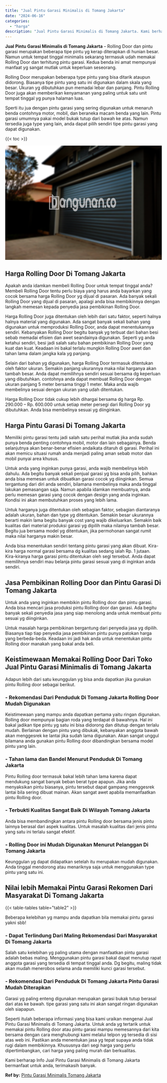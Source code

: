 ```yaml
---
title: "Jual Pintu Garasi Minimalis di Tomang Jakarta"
date: "2024-06-16"
categories: 
  - "harga"
description: "Jual Pintu Garasi Minimalis di Tomang Jakarta. Kami berharap Info Jual Pintu Garasi Minimalis di Tomang Jakarta bermanfaat untuk anda, terimakasih banyak...."
---
```


**Jual Pintu Garasi Minimalis di Tomang Jakarta** – Rolling Door dan pintu garasi merupakan beberapa tipe pintu yg kerap diterapkan di hunian besar. Namun untuk tempat tinggal minimalis sekarang termasuk udah memakai Rolling Door dan terhitung pintu garasi. Kedua benda ini amat mempunyai manfaat yg sangat mutlak untuk keperluan seseorang.

Rolling Door merupakan beberapa type pintu yang bisa ditarik ataupun didorong. Biasanya tipe pintu yang satu ini digunakan dalam skala yang besar. Ukuran yg dibutuhkan pun memadai lebar dan panjang. Pintu Rolling Door juga akan memberikan kenyamanan yang paling untuk satu unit tempat tinggal yg punya halaman luas.

Sperti itu jua dengan pintu garasi yang sering digunakan untuk menaruh benda contohnya motor, mobil, dan beraneka macam benda yang lain. Pintu garasi umumnya pakai model bukak tutup dari bawah ke atas. Namun tersedia juga type yang lain, anda dapat pilih sendiri tipe pintu garasi yang dapat digunakan.

{{< toc >}}

![Jual Pintu Garasi Minimalis di Tomang Jakarta](/images/pintu-garasi-45.png)

## Harga Rolling Door Di Tomang Jakarta

Apakah anda idamkan membeli Rolling Door untuk tempat tinggal anda? Membeli Rolling Door tentu perlu biaya yang harus anda bayarkan yang cocok bersama harga Rolling Door yg dijual di pasaran. Ada banyak sekali Rolling Door yang dijual di pasaran, apalagi anda bisa membikinnya dengan langkah memesan kepada penyedia jasa pembikinan Rolling Door.

Harga Rolling Door juga ditentukan oleh lebih dari satu faktor, seperti halnya halnya material yang digunakan. Ada sangat banyak sekali bahan yang digunakan untuk memproduksi Rolling Door, anda dapat menentukannya sendiri. Kebanyakan Rolling Door begitu banyak yg terbuat dari bahan besi sebab memadai efisien dan awet seandainya digunakan. Seperti yg anda ketahui sendiri, besi jadi salah satu bahan pembikinan Rolling Door yang kuat dan kuat. Keadaan ini bakal terlalu mungkin Rolling Door awet dan tahan lama dalam jangka kala yg panjang.

Selain dari bahan yg digunakan, harga Rolling Door termasuk ditentukan oleh faktor ukuran. Semakin panjang ukurannya maka nilai harganya akan tambah besar. Anda dapat memilihnya sendiri sesuai bersama dg keperluan yang dibutuhkan. contohnya anda dapat membuat Rolling Door dengan ukuran panjang 5 meter bersama tinggi 1 meter. Maka anda wajib membelinya sesuai dengan ukuran yang udah ditentukan.

Harga Rolling Door tidak cukup lebih dihargai bersama dg harga Rp. 290.000 – Rp. 600.000 untuk setiap meter persegi dari Rolling Door yg dibutuhkan. Anda bisa membelinya sesuai yg diinginkan.

## Harga Pintu Garasi Di Tomang Jakarta

Memiliki pintu garasi tentu jadi salah satu perihal mutlak jika anda sudah punya benda penting contohnya mobil, motor dan lain sebagainya. Benda selanjutnya akan benar-benar efisien andaikata ditaruh di garasi. Perihal ini akan memicu situasi rumah anda menjadi paling aman sebab motor dan mobil punyai area khusus.

Untuk anda yang inginkan punya garasi, anda wajib membelinya lebih dahulu. Ada begitu banyak sekali penjual garasi yg bisa anda pilih, bahkan anda bisa memesan untuk dibuatkan garasi cocok yg diinginkan. Semua tergantung dari diri anda sendiri, bilamana membelinya maka anda tinggal lakukan pemasangan saja. Namun apabila idamkan membuatnya, anda perlu memesan garasi yang cocok dengan design yang anda inginkan. Kondisi ini akan membutuhkan proses yang lebih lama.

Untuk harganya juga ditentukan oleh sebagian faktor, sebagian diantaranya adalah ukuran, bahan dan type yg ditentukan. Semakin besar ukurannya berarti makin lama begitu banyak cost yang wajib dikeluarkan. Semakin baik kualitas dari material produksi garasi yg dipilih maka nilainya tambah besar. Begitu jua bersama model yg ditentukan, jika permohonan sangat rumit maka nilai harganya makin besar.

Anda bisa menentukan sendiri tentang pintu garasi yang akan dibuat. Kira-kira harga normal garasi bersama dg kualitas sedang ialah Rp. 1 jutaan. Kira-kiranya harga garasi pintu ditentukan oleh segi tersebut. Anda dapat memilihnya sendiri mau belanja pintu garasi sesuai yang di inginkan anda sendiri.

## Jasa Pembikinan Rolling Door dan Pintu Garasi Di Tomang Jakarta

Untuk anda yang inginkan membikin pintu Rolling door dan pintu garasi. Anda bisa mencari jasa produksi pintu Rolling door dan garasi. Ada begitu banyak sekali penyedia jasa yang siap menolong anda untuk membuat pintu sesuai yg diinginkan.

Untuk masalah harga pembikinan bergantung dari penyedia jasa yg dipilih. Biasanya tiap tiap penyedia jasa pembikinan pintu punya patokan harga yang berbeda-beda. Keadaan ini jadi hak anda untuk menentukan pintu Rolling door manakah yang bakal anda beli.

## Keistimewaan Memakai Rolling Door Dari Toko Jual Pintu Garasi Minimalis di Tomang Jakarta

Adapun lebih dari satu keunggulan yg bisa anda dapatkan jika gunakan pintu Rolling door sebagai berikut.

### \- Rekomendasi Dari Penduduk Di Tomang Jakarta Rolling Door Mudah Digunakan

Keistimewaan yang mampu anda dapatkan pertama yaitu ringan digunakan. Rolling door mempunyai bagian roda yang terdapat di bawahnya. Hal ini bakal jadikan tipe pintu yg satu ini bisa didorong dan ditutup dengan terlalu mudah. Berlainan dengan pintu yang dibukak, kebanyakan anggota bawah akan menggesrek ke lantai jika sudah lama digunakan. Akan sangat unggul bilamana anda gunakan pintu Rolling door dibandingkan bersama model pintu yang lain.

### \- Tahan lama dan Bandel Menurut Penduduk Di Tomang Jakarta

Pintu Rolling door termasuk bakal lebih tahan lama karena dapat mendukung sangat banyak beban berat type apapun. Jika anda menyaksikan pintu biasanya, pintu tersebut dapat gampang menggesrek lantai bila sering dibuat mainan. Akan sangat awet apabila memanfaatkan pintu Rolling door.

### \- Terbukti Kualitas Sangat Baik Di Wilayah Tomang Jakarta

Anda bisa membandingkan antara pintu Rolling door bersama jenis pintu lainnya berasal dari aspek kualitas. Untuk masalah kualitas dari jenis pintu yang satu ini terlalu sangat efektif.

### \- Rolling Door ini Mudah Digunakan Menurut Pelanggan Di Tomang Jakarta

Keunggulan yg dapat didapatkan setelah itu merupakan mudah digunakan. Anda tinggal mendorong atau menariknya saja untuk menggunakan type pintu yang satu ini.

## Nilai lebih Memakai Pintu Garasi Rekomen Dari Masyarakat Di Tomang Jakarta

{{< table-tables table="table2" >}}

Beberapa kelebihan yg mampu anda dapatkan bila memakai pintu garasi yakni sbb!

### \- Dapat Terlindung Dari Maling Rekomendasi Dari Masyarakat Di Tomang Jakarta

Salah satu kelebihan yg paling utama dengan manfaatkan pintu garasi adalah bebas maling. Menggunakan pintu garasi bakal dapat menutup rapat anggota garasi yang tersedia di tempat tinggal anda. Dg begitu, maling tidak akan mudah menerobos selama anda memiliki kunci garasi tersebut.

### \- Rekomendasi Dari Penduduk Di Tomang Jakarta Pintu Garasi Mudah Diterapkan

Garasi yg paling enteng digunakan merupakan garasi bukak tutup berasal dari atas ke bawah. tipe garasi yang satu ini akan sangat ringan digunakan oleh siapapun.

Seperti itulah beberapa informasi yang bisa kami uraikan mengenai Jual Pintu Garasi Minimalis di Tomang Jakarta. Untuk anda yg tertarik untuk memakai pintu Rolling door atau pintu garasi mampu memesannya dari kita bersama dengan cara menghubungi kami melalui telpon yg tersedia di sisi atas web ini. Pastikan anda menentukan jasa yg tepat supaya anda tidak rugi dalam membikinnya. Khususnya dari segi harga yang perlu dipertimbangkan, cari harga yang paling murah dan berkualitas.

Kami berharap Info Jual Pintu Garasi Minimalis di Tomang Jakarta bermanfaat untuk anda, terimakasih banyak.

**Ref by:** [Pintu Garasi Minimalis Tomang Jakarta](https://id.wikipedia.org/wiki/Pintu)
